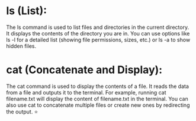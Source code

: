 # ls (List):
The ls command is used to list files and directories in the current directory. It displays the contents of the directory you are in. You can use options like ls -l for a detailed list (showing file permissions, sizes, etc.) or ls -a to show hidden files.

# cat (Concatenate and Display):
The cat command is used to display the contents of a file. It reads the data from a file and outputs it to the terminal. For example, running cat filename.txt will display the content of filename.txt in the terminal. You can also use cat to concatenate multiple files or create new ones by redirecting the output. :star: